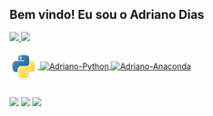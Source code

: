   ## Bem vindo! Eu sou o Adriano Dias

<div align="left">
  <a href="https://github.com/AdrianoPno">
  <img height="150em" src="https://github-readme-stats.vercel.app/api?username=AdrianoPno&show_icons=true&theme=dracula&include_all_commits=true&count_private=true"/>
  <img height="150em" src="https://github-readme-stats.vercel.app/api/top-langs/?username=AdrianoPno&layout=compact&langs_count=7&theme=dracula"/>
</div>
<div style="display: inline_block"><br>
  <img align="center" alt="Adriano-Python" height="50" width="50" src="https://raw.githubusercontent.com/devicons/devicon/master/icons/python/python-original.svg">
  <img align="center" alt="Adriano-Python" height="50" width="50" src="https://cdn.jsdelivr.net/gh/devicons/devicon/icons/jupyter/jupyter-original.svg" />
  <img align="center" alt="Adriano-Anaconda" heigth="30" width="40" src="https://cdn.jsdelivr.net/gh/devicons/devicon/icons/anaconda/anaconda-original.svg" />

##

<div>
  <a href = "mailto:drisays@gmail.com"><img src="https://img.shields.io/badge/-Gmail-%23333?style=for-the-badge&logo=gmail&logoColor=white" target="_blank"></a>
  <a href="https://www.linkedin.com/in/adriano-dias-073633231/" target="_blank"><img src="https://img.shields.io/badge/-LinkedIn-%230077B5?style=for-the-badge&logo=linkedin&logoColor=white" target="_blank"></a>
  <a href="https://instagram.com/drisays" target="_blank"><img src="https://img.shields.io/badge/-Instagram-%23E4405F?style=for-the-badge&logo=instagram&logoColor=white" target="_blank"></a> 
</div>
